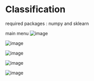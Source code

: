 # Classification
required packages : numpy and sklearn

main menu
![image](https://user-images.githubusercontent.com/57709260/149946327-d14a3657-3267-4130-92c8-f204feff9f2c.png)


![image](https://user-images.githubusercontent.com/57709260/149946556-291638b7-265d-4a4c-a9eb-bd42841e2cc5.png)



![image](https://user-images.githubusercontent.com/57709260/149946794-037e05c9-36c9-407f-9b5e-1b651f067d2a.png)



![image](https://user-images.githubusercontent.com/57709260/149947000-00926ad9-4a1a-4977-9069-ad9b13c3d854.png)


![image](https://user-images.githubusercontent.com/57709260/149947404-c51f59fa-93bf-4db5-96c9-3af808fbe5de.png)


